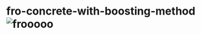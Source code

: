 # fro-concrete-with-boosting-method![frooooo](https://user-images.githubusercontent.com/76766982/174239125-e6f0947f-4b0b-4c2f-8196-29d2d58380ef.jpg)
